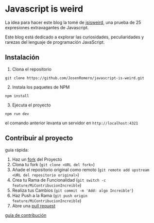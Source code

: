 # Javascript is weird

La idea para hacer este blog la tomé de [jsisweird](https://jsisweird.com/), una prueba de 25 expresiones extravagantes de Javascript.

Este blog está dedicado a explorar las curiosidades, peculiaridades y rarezas del lenguaje de programación JavaScript.

## Instalación

1. Clona el repositorio

```
git clone https://github.com/JosenRomero/javascript-is-weird.git
```

2. Instala los paquetes de NPM

```
npm install
```

3. Ejecuta el proyecto

```
npm run dev
```

el comando anterior levanta un servidor en `http://localhost:4321`

## Contribuir al proyecto

guía rápida:

1. Haz un [fork](https://github.com/JosenRomero/javascript-is-weird/fork) del Proyecto
2. Clona tu fork (`git clone <URL del fork>`)
3. Añade el repositorio original como remoto (`git remote add upstream <URL del repositorio original>`)
4. Crea tu Rama de Funcionalidad (`git switch -c feature/MiContribucionIncreible`)
5. Realiza tus Cambios (`git commit -m 'Add: algo Increible'`)
6. Haz Push a la Rama (`git push origin feature/MiContribucionIncreible`)
7. Abre una [pull request](https://github.com/JosenRomero/javascript-is-weird/pulls)

[guía de contribución](https://github.com/JosenRomero/javascript-is-weird/blob/master/CONTRIBUTING.md)

